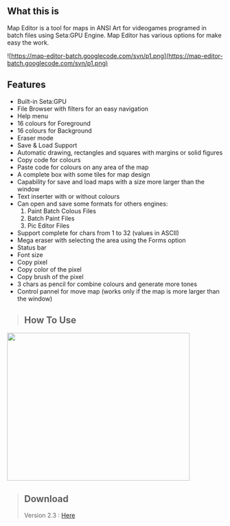 ## What this is ##
> 
Map Editor is a tool for maps in ANSI Art for videogames programed in batch files using Seta:GPU Engine.
Map Editor has various options for make easy the work.



![https://map-editor-batch.googlecode.com/svn/p1.png](https://map-editor-batch.googlecode.com/svn/p1.png)

## Features ##

  * Built-in Seta:GPU
  * File Browser with filters for an easy navigation
  * Help menu
  * 16 colours for Foreground
  * 16 colours for Background
  * Eraser mode
  * Save & Load Support
  * Automatic drawing, rectangles and squares with margins or solid figures
  * Copy code for colours
  * Paste code for colours on any area of the map
  * A complete box with some tiles for map design
  * Capability for save and load maps with a size more larger than the window
  * Text inserter with or without colours
  * Can open and save some formats for others engines:
    1. Paint Batch Colous Files
    1. Batch Paint Files
    1. Pic Editor Files
  * Support complete for chars from 1 to 32 (values in ASCII)
  * Mega eraser with selecting the area using the Forms option
  * Status bar
  * Font size
  * Copy pixel
  * Copy color of the pixel
  * Copy brush of the pixel
  * 3 chars as pencil for combine colours and generate more tones
  * Control pannel for move map (works only if the map is more larger than the window)

> ## How To Use ##

<a href='http://www.youtube.com/watch?feature=player_embedded&v=gOXZB4hJgQU' target='_blank'><img src='http://img.youtube.com/vi/gOXZB4hJgQU/0.jpg' width='425' height=344 /></a>

> ## Download ##
> Version 2.3 : [Here](https://map-editor-batch.googlecode.com/svn/Map_Editor.zip)
